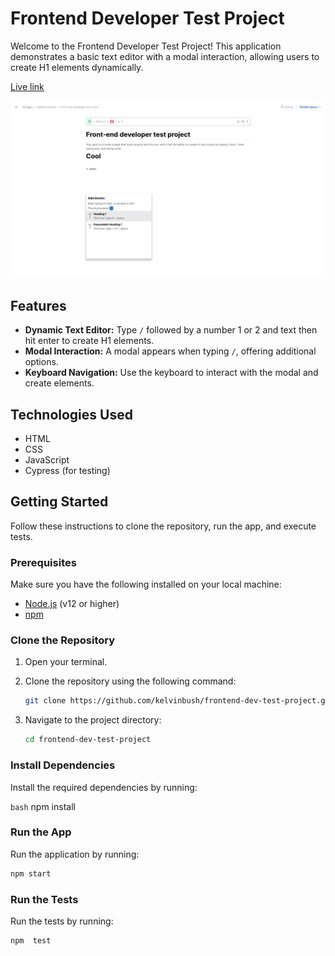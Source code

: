 # Frontend Developer Test Project

Welcome to the Frontend Developer Test Project! This application demonstrates a basic text editor with a modal interaction, allowing users to create H1 elements dynamically.

[Live link](https://frontend-dev-test-project-ng8q.vercel.app/)

![App Screenshot](screenshot.png)

## Features

- **Dynamic Text Editor:** Type `/` followed by a number 1 or 2 and text then hit enter to create H1 elements.
- **Modal Interaction:** A modal appears when typing `/`, offering additional options.
- **Keyboard Navigation:** Use the keyboard to interact with the modal and create elements.

## Technologies Used

- HTML
- CSS
- JavaScript
- Cypress (for testing)

## Getting Started

Follow these instructions to clone the repository, run the app, and execute tests.

### Prerequisites

Make sure you have the following installed on your local machine:

- [Node.js](https://nodejs.org/) (v12 or higher)
- [npm](https://www.npmjs.com/)

### Clone the Repository

1. Open your terminal.
2. Clone the repository using the following command:

    ```bash
    git clone https://github.com/kelvinbush/frontend-dev-test-project.git
    ```

3. Navigate to the project directory:

    ```bash
    cd frontend-dev-test-project
    ```

### Install Dependencies

Install the required dependencies by running:

```bash```
npm install

### Run the App

Run the application by running:

```bash
npm start
```

### Run the Tests

Run the tests by running:

```bash
npm  test
```
